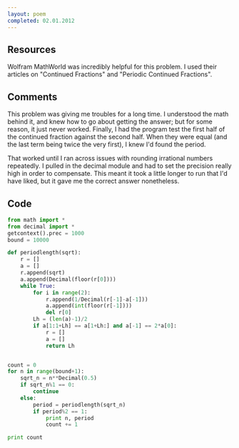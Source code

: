 ```yaml
---
layout: poem
completed: 02.01.2012
---
```


## Resources

Wolfram MathWorld was incredibly helpful for this problem. I used their
articles on "Continued Fractions" and "Periodic Continued Fractions".

## Comments

This problem was giving me troubles for a long time. I understood the math
behind it, and knew how to go about getting the answer; but for some reason, it
just never worked. Finally, I had the program test the first half of the
continued fraction against the second half. When they were equal (and the last
term being twice the very first), I knew I'd found the period.

That worked until I ran across issues with rounding irrational numbers
repeatedly. I pulled in the decimal module and had to set the precision really
high in order to compensate. This meant it took a little longer to run that I'd
have liked, but it gave me the correct answer nonetheless.

## Code

```python
from math import *
from decimal import *
getcontext().prec = 1000
bound = 10000

def periodlength(sqrt):
	r = []
	a = []
	r.append(sqrt)
	a.append(Decimal(floor(r[0])))
	while True:
		for i in range(2):
			r.append(1/Decimal(r[-1]-a[-1]))
			a.append(int(floor(r[-1])))
			del r[0]
		Lh = (len(a)-1)/2
		if a[1:1+Lh] == a[1+Lh:] and a[-1] == 2*a[0]:
			r = []
			a = []
			return Lh


count = 0
for n in range(bound+1):
	sqrt_n = n**Decimal(0.5)
	if sqrt_n%1 == 0:
		continue
	else:
		period = periodlength(sqrt_n)
		if period%2 == 1:
			print n, period
			count += 1

print count
```
